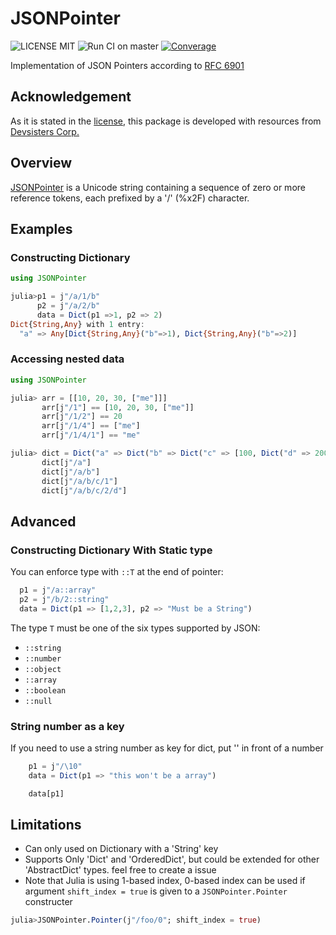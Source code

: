 # JSONPointer
![LICENSE MIT](https://img.shields.io/badge/license-MIT-brightgreen.svg?style=flat-square)
![Run CI on master](https://github.com/devsisters/JSONPointer.jl/workflows/Run%20CI%20on%20master/badge.svg)
[![Converage](https://devsisters.github.io/JSONPointer.jl/coverage/badge_linecoverage.svg)](https://devsisters.github.io/JSONPointer.jl/coverage/index)

Implementation of JSON Pointers according to [RFC 6901](https://tools.ietf.org/html/rfc6901/)

## Acknowledgement
As it is stated in the [license](./LICENSE), this package is developed with resources from [Devsisters Corp.](https://github.com/Devsisters)

## Overview
[JSONPointer](https://tools.ietf.org/html/rfc6901/) is a Unicode string containing a sequence of zero or more reference tokens, each prefixed by a '/' (%x2F) character.

## Examples

### Constructing Dictionary

```julia
using JSONPointer

julia>p1 = j"/a/1/b"
      p2 = j"/a/2/b"
      data = Dict(p1 =>1, p2 => 2)
Dict{String,Any} with 1 entry:
  "a" => Any[Dict{String,Any}("b"=>1), Dict{String,Any}("b"=>2)]

```

### Accessing nested data

```julia
using JSONPointer

julia> arr = [[10, 20, 30, ["me"]]]
       arr[j"/1"] == [10, 20, 30, ["me"]]
       arr[j"/1/2"] == 20
       arr[j"/1/4"] == ["me"]
       arr[j"/1/4/1"] == "me"

julia> dict = Dict("a" => Dict("b" => Dict("c" => [100, Dict("d" => 200)])))
       dict[j"/a"]
       dict[j"/a/b"]
       dict[j"/a/b/c/1"]
       dict[j"/a/b/c/2/d"]
```

## Advanced

### Constructing Dictionary With Static type

You can enforce type with `::T` at the end of pointer:
```julia
  p1 = j"/a::array"
  p2 = j"/b/2::string"
  data = Dict(p1 => [1,2,3], p2 => "Must be a String")
```
The type `T` must be one of the six types supported by JSON:
  * `::string`
  * `::number`
  * `::object`
  * `::array`
  * `::boolean`
  * `::null`

### String number as a key

If you need to use a string number as key for dict, put '\' in front of a number
```julia
    p1 = j"/\10"
    data = Dict(p1 => "this won't be a array")

    data[p1]
```


## Limitations

- Can only used on Dictionary with a 'String' key
- Supports Only 'Dict' and 'OrderedDict', but could be extended for other 'AbstractDict' types. feel free to create a issue
- Note that Julia is using 1-based index, 0-based index can be used if argument `shift_index = true` is given to a `JSONPointer.Pointer` constructer
``` julia
julia>JSONPointer.Pointer(j"/foo/0"; shift_index = true)
```
